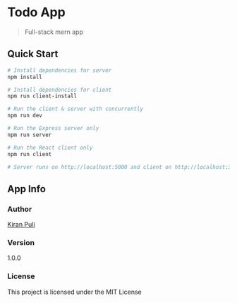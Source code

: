 # Todo App

> Full-stack mern app 

## Quick Start

``` bash
# Install dependencies for server
npm install

# Install dependencies for client
npm run client-install

# Run the client & server with concurrently
npm run dev

# Run the Express server only
npm run server

# Run the React client only
npm run client

# Server runs on http://localhost:5000 and client on http://localhost:3000
```

## App Info

### Author

[Kiran Puli](https://kiranpuli.github.io/Portfolio/)

### Version

1.0.0

### License

This project is licensed under the MIT License
